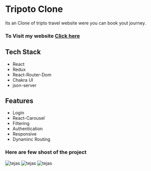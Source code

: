 
<h1>Tripoto Clone</h1>
<P>Its an Clone of tripto travel website were you can book yout journey.</P>

<h3>To Visit my website   <a href='https://fabulous-cobbler-459f32.netlify.app/'>Click here</a></h3>

<h2>Tech Stack</h2>
<div>
  <ul>
    <li> React</li>
     <li>Redux</li>
     <li>React-Router-Dom</li>
     <li>Chakra UI</li>
    <li>json-server</li>
  </ul>
</div>
<h2>Features</h2>
  <ul>
    <li>Login</li>
     <li>React-Carousel</li>
     <li>Filtering</li>
     <li>Authentication</li>
     <li>Responsive</li>
     <li>Dynaminc Routing</li>
    
  </ul>
  <h3>Here are few shost of the project</h3>
  <div>
  <img src='https://user-images.githubusercontent.com/103955930/211576382-01819dfe-5045-4ff7-9481-2d804526e42d.png' alt='tejas'></img>
   <img src='https://user-images.githubusercontent.com/103955930/211577338-984303d5-64a3-498b-b2a8-5e2a8f35a2da.png' alt='tejas'></img>
   <img src='https://user-images.githubusercontent.com/103955930/211577820-5bf71cab-eb8d-4dbf-8906-989b7cd535ae.png' alt='tejas'></img>


</div>
